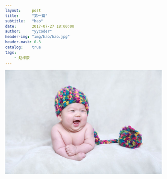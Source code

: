 ```yaml
---
layout:     post
title:      "第一篇"
subtitle:   "hao"
date:       2017-07-27 18:00:00
author:     "yycoder"
header-img: "img/hao/hao.jpg"
header-mask: 0.3
catalog:    true
tags:
    - 赵梓豪
---
```


![](/img/hao/hao.jpg)